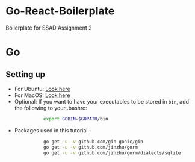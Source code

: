 # Go-React-Boilerplate
Boilerplate for SSAD Assignment 2

# Go

## Setting up
- For Ubuntu: [Look here](https://www.linode.com/docs/development/go/install-go-on-ubuntu/)
- For MacOS: [Look here](http://sourabhbajaj.com/mac-setup/Go/README.html)
- Optional: If you want to have your executables to be stored in `bin`, add the following to your .bashrc:
```bash
              export GOBIN=$GOPATH/bin
```
- Packages used in this tutorial -
```bash
              go get -u -v github.com/gin-gonic/gin
              go get -u -v github.com/jinzhu/gorm
              go get -u -v github.com/jinzhu/gorm/dialects/sqlite
```

